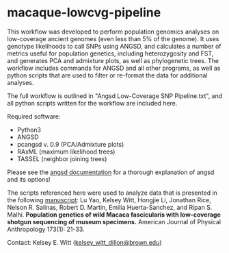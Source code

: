 # macaque-lowcvg-pipeline

This workflow was developed to perform population genomics analyses on low-coverage ancient genomes (even less than 5% of the genome). It uses genotype likelihoods to call SNPs using ANGSD, and calculates a number of metrics useful for population genetics, including heterozygosity and FST, and generates PCA and admixture plots, as well as phylogenetic trees. The workflow includes commands for ANGSD and all other programs, as well as python scripts that are used to filter or re-format the data for additional analyses.

The full workflow is outlined in "Angsd Low-Coverage SNP Pipeline.txt", and all python scripts written for the workflow are included here.

Required software:
* Python3 
* ANGSD
* pcangsd v. 0.9 (PCA/Admixture plots)
* RAxML (maximum likelihood trees)
* TASSEL (neighbor joining trees)

Please see the [angsd documentation](http://www.popgen.dk/angsd/index.php/ANGSD#Overview) for a thorough explanation of angsd and its options!

The scripts referenced here were used to analyze data that is presented in the following [manuscript](https://onlinelibrary.wiley.com/doi/abs/10.1002/ajpa.24099):
Lu Yao, Kelsey Witt, Hongjie Li, Jonathan Rice, Nelson R. Salinas, Robert D. Martin, Emilia Huerta-Sanchez, and Ripan S. Malhi. **Population genetics of wild Macaca fascicularis with low-coverage shotgun sequencing of museum specimens.** American Journal of Physical Anthropology 173(1): 21-33.


Contact: Kelsey E. Witt (kelsey_witt_dillon@brown.edu)
